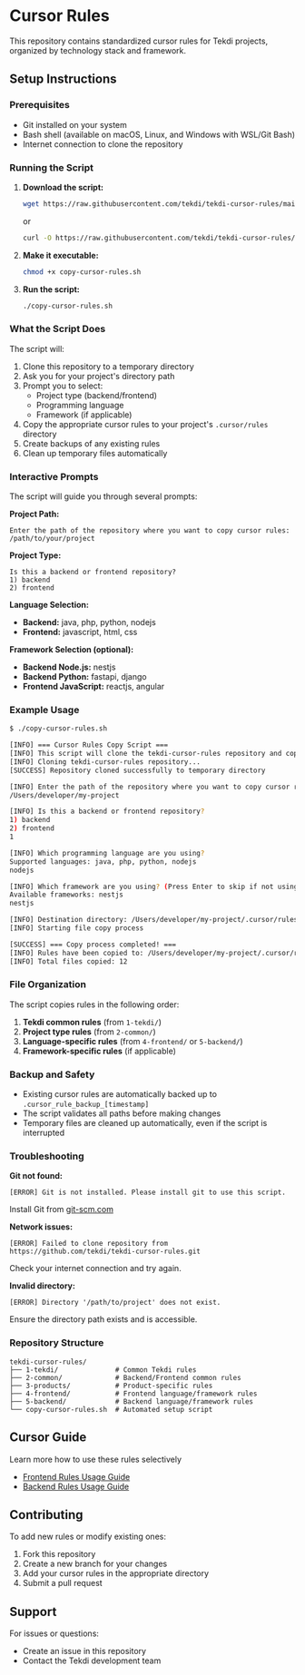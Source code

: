 # Cursor Rules

This repository contains standardized cursor rules for Tekdi projects, organized by technology stack and framework.

##  Setup Instructions

### Prerequisites

- Git installed on your system
- Bash shell (available on macOS, Linux, and Windows with WSL/Git Bash)
- Internet connection to clone the repository

### Running the Script

1. **Download the script:**
   ```bash
   wget https://raw.githubusercontent.com/tekdi/tekdi-cursor-rules/main/copy-cursor-rules.sh
   ```
   or
   ```bash
   curl -O https://raw.githubusercontent.com/tekdi/tekdi-cursor-rules/main/copy-cursor-rules.sh
   ```

2. **Make it executable:**
   ```bash
   chmod +x copy-cursor-rules.sh
   ```

3. **Run the script:**
   ```bash
   ./copy-cursor-rules.sh
   ```

### What the Script Does

The script will:
1. Clone this repository to a temporary directory
2. Ask you for your project's directory path
3. Prompt you to select:
   - Project type (backend/frontend)
   - Programming language
   - Framework (if applicable)
4. Copy the appropriate cursor rules to your project's `.cursor/rules` directory
5. Create backups of any existing rules
6. Clean up temporary files automatically

### Interactive Prompts

The script will guide you through several prompts:

**Project Path:**
```
Enter the path of the repository where you want to copy cursor rules:
/path/to/your/project
```

**Project Type:**
```
Is this a backend or frontend repository?
1) backend
2) frontend
```

**Language Selection:**
- **Backend:** java, php, python, nodejs
- **Frontend:** javascript, html, css

**Framework Selection (optional):**
- **Backend Node.js:** nestjs
- **Backend Python:** fastapi, django
- **Frontend JavaScript:** reactjs, angular

### Example Usage

```bash
$ ./copy-cursor-rules.sh

[INFO] === Cursor Rules Copy Script ===
[INFO] This script will clone the tekdi-cursor-rules repository and copy the appropriate rules to your project.
[INFO] Cloning tekdi-cursor-rules repository...
[SUCCESS] Repository cloned successfully to temporary directory

[INFO] Enter the path of the repository where you want to copy cursor rules:
/Users/developer/my-project

[INFO] Is this a backend or frontend repository?
1) backend
2) frontend
1

[INFO] Which programming language are you using?
Supported languages: java, php, python, nodejs
nodejs

[INFO] Which framework are you using? (Press Enter to skip if not using any specific framework)
Available frameworks: nestjs
nestjs

[INFO] Destination directory: /Users/developer/my-project/.cursor/rules
[INFO] Starting file copy process

[SUCCESS] === Copy process completed! ===
[INFO] Rules have been copied to: /Users/developer/my-project/.cursor/rules
[INFO] Total files copied: 12
```

### File Organization

The script copies rules in the following order:
1. **Tekdi common rules** (from `1-tekdi/`)
2. **Project type rules** (from `2-common/`)
3. **Language-specific rules** (from `4-frontend/` or `5-backend/`)
4. **Framework-specific rules** (if applicable)

### Backup and Safety

- Existing cursor rules are automatically backed up to `.cursor_rule_backup_[timestamp]`
- The script validates all paths before making changes
- Temporary files are cleaned up automatically, even if the script is interrupted

### Troubleshooting

**Git not found:**
```
[ERROR] Git is not installed. Please install git to use this script.
```
Install Git from [git-scm.com](https://git-scm.com/)

**Network issues:**
```
[ERROR] Failed to clone repository from https://github.com/tekdi/tekdi-cursor-rules.git
```
Check your internet connection and try again.

**Invalid directory:**
```
[ERROR] Directory '/path/to/project' does not exist.
```
Ensure the directory path exists and is accessible.

### Repository Structure

```
tekdi-cursor-rules/
├── 1-tekdi/              # Common Tekdi rules
├── 2-common/             # Backend/Frontend common rules
├── 3-products/           # Product-specific rules
├── 4-frontend/           # Frontend language/framework rules
├── 5-backend/            # Backend language/framework rules
└── copy-cursor-rules.sh  # Automated setup script
```

## Cursor Guide
Learn more how to use these rules selectively 
- [Frontend Rules Usage Guide](docs/frontend-cursor-rules-guide.md)
- [Backend Rules Usage Guide](docs/backend-cursor-rules-guide.md)

## Contributing

To add new rules or modify existing ones:
1. Fork this repository
2. Create a new branch for your changes
3. Add your cursor rules in the appropriate directory
4. Submit a pull request

## Support

For issues or questions:
- Create an issue in this repository
- Contact the Tekdi development team
